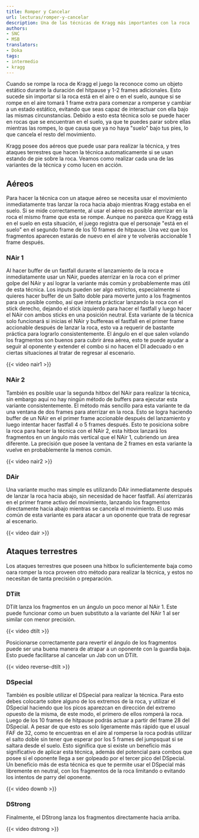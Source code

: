```yaml
---
title: Romper y Cancelar
url: lecturas/romper-y-cancelar
description: Una de las técnicas de Kragg más importantes con la roca
authors:
- SNC
- MSB
translators:
- Doka
tags:
- intermedio
- kragg
---
```


Cuando se rompe la roca de Kragg el juego la reconoce como un objeto estático durante la duración del hitpause y 1-2 frames adicionales. Esto sucede sin importar si la roca está en el aire o en el suelo, aunque si se rompe en el aire tomará 1 frame extra para comenzar a romperse y cambiar a un estado estático, evitando que seas capaz de interactuar con ella bajo las mismas circunstancias. Debido a esto esta técnica solo se puede hacer en rocas que se encuentran en el suelo, ya que te puedes parar sobre ellas mientras las rompes, lo que causa que ya no haya "suelo" bajo tus pies, lo que cancela el resto del movimiento.

Kragg posee dos aéreos que puede usar para realizar la técnica, y tres ataques terrestres que hacen la técnica automaticamente si se usan estando de pie sobre la roca. Veamos como realizar cada una de las variantes de la técnica y como lucen en acción.

## Aéreos

Para hacer la técnica con un ataque aéreo se necesita usar el movimiento inmediatamente tras lanzar la roca hacia abajo mientras Kragg estaba en el suelo. Si se mide correctamente, al usar el aéreo es posible aterrizar en la roca el mismo frame que esta se rompe. Aunque no parezca que Kragg está en el suelo en esta situación, el juego registra que el personaje "está en el suelo" en el segundo frame de los 10 frames de hitpause. Una vez que los fragmentos aparecen estarás de nuevo en el aire y te volverás accionable 1 frame después.

### NAir 1

Al hacer buffer de un fastfall durante el lanzamiento de la roca e inmediatamente usar un NAir, puedes aterrizar en la roca con el primer golpe del NAir y así lograr la variante más común y probablemente mas útil de esta técnica. Los inputs pueden ser algo estrictos, especialmente si quieres hacer buffer de un Salto doble para moverte junto a los fragmentos para un posible combo, así que intenta prácticar lanzando la roca con el stick derecho, dejando el stick izquierdo para hacer el fastfall y luego hacer el NAir con ambos sticks en una posición neutral. Esta variante de la técnica solo funcionará si inicias el NAir y buffereas el fastfall en el primer frame accionable después de lanzar la roca, esto va a requerir de bastante práctica para lograrlo consistentemente. El ángulo en el que salen volando los fragmentos son buenos para cubrir área aérea, esto te puede ayudar a seguir al oponente y extender el combo si no hacen el DI adecuado o en ciertas situaciones al tratar de regresar al escenario.

{{< video nair1 >}}

### NAir 2

También es posible usar la segunda hitbox del NAir para realizar la técnica, sin embargo aquí no hay ningún método de buffers para ejecutar esta variante consistentemente. El método más sencillo para esta variante te da una ventana de dos frames para aterrizar en la roca. Esto se logra haciendo buffer de un NAir en el primer frame accionable después del lanzamiento y luego intentar hacer fastfall 4 o 5 frames después. Esto te posiciona sobre la roca para hacer la técnica con el NAir 2, esta hitbox lanzará los fragmentos en un ángulo más vertical que el NAir 1, cubriendo un área diferente. La precisión que posee la ventana de 2 frames en esta variante la vuelve en probablemente la menos común.

{{< video nair2 >}}

### DAir

Una variante mucho mas simple es utilizando DAir inmediatamente después de lanzar la roca hacia abajo, sin necesidad de hacer fastfall. Así aterrizarás en el primer frame activo del movimiento, lanzando los fragmentos directamente hacia abajo mientras se cancela el movimiento. El uso más común de esta variante es para atacar a un oponente que trata de regresar al escenario.

{{< video dair >}}

## Ataques terrestres

Los ataques terrestres que poseen una hitbox lo suficientemente baja como oara romper la roca proveen otro método para realizar la técnica, y estos no necesitan de tanta precisión o preparación.

### DTilt

DTilt lanza los fragmentos en un ángulo un poco menor al NAir 1. Este puede funcionar como un buen substituto a la variante del NAir 1 al ser similar con menor precisión.

{{< video dtilt >}}

Posicionarse correctamente para revertir el ángulo de los fragmentos puede ser una buena manera de atrapar a un oponente con la guardia baja. Esto puede facilitarse al cancelar un Jab con un DTilt.

{{< video reverse-dtilt >}}

### DSpecial

También es posible utilizar el DSpecial para realizar la técnica. Para esto debes colocarte sobre alguno de los extremos de la roca, y utilizar el DSpecial haciendo que los picos aparezcan en dirección del extremo opuesto de la misma, de este modo, el primero de ellos romperá la roca. Luego de los 10 frames de hitpause podrás actuar a partir del frame 28 del DSpecial. A pesar de que esto es solo ligeramente más rápido que el usual FAF de 32, como te encuentras en el aire al romperse la roca podrás utilizar el salto doble sin tener que esperar por los 5 frames del jumpsquat si se saltara desde el suelo. Esto significa que si existe un beneficio más significativo de aplicar esta técnica, además del potencial para combos que posee si el oponente llega a ser golpeado por el tercer pico del DSpecial. Un beneficio más de esta técnica es que te permite usar el DSpecial más libremente en neutral, con los fragmentos de la roca limitando o evitando los intentos de parry del oponente.

{{< video downb >}}

### DStrong

Finalmente, el DStrong lanza los fragmentos directamente hacia arriba.

{{< video dstrong >}}
